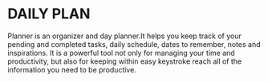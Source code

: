 # DAILY PLAN

Planner is an organizer and day planner.It helps you keep track of your pending and completed tasks, daily
schedule, dates to remember, notes and inspirations.  It is a powerful tool not only for managing your time and productivity, but also for keeping within easy 
keystroke reach all of the information you need to be productive.

